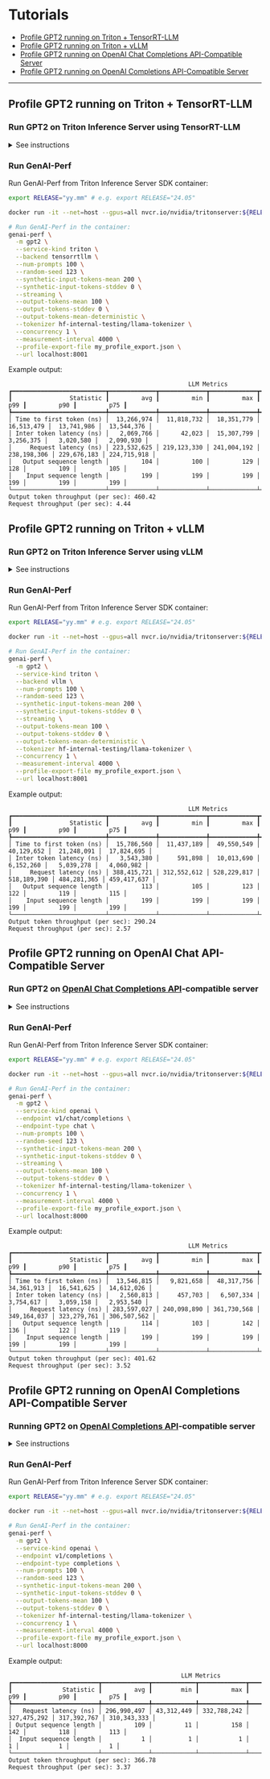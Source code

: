 <!--
Copyright (c) 2024, NVIDIA CORPORATION & AFFILIATES. All rights reserved.

Redistribution and use in source and binary forms, with or without
modification, are permitted provided that the following conditions
are met:
 * Redistributions of source code must retain the above copyright
   notice, this list of conditions and the following disclaimer.
 * Redistributions in binary form must reproduce the above copyright
   notice, this list of conditions and the following disclaimer in the
   documentation and/or other materials provided with the distribution.
 * Neither the name of NVIDIA CORPORATION nor the names of its
   contributors may be used to endorse or promote products derived
   from this software without specific prior written permission.

THIS SOFTWARE IS PROVIDED BY THE COPYRIGHT HOLDERS ``AS IS'' AND ANY
EXPRESS OR IMPLIED WARRANTIES, INCLUDING, BUT NOT LIMITED TO, THE
IMPLIED WARRANTIES OF MERCHANTABILITY AND FITNESS FOR A PARTICULAR
PURPOSE ARE DISCLAIMED.  IN NO EVENT SHALL THE COPYRIGHT OWNER OR
CONTRIBUTORS BE LIABLE FOR ANY DIRECT, INDIRECT, INCIDENTAL, SPECIAL,
EXEMPLARY, OR CONSEQUENTIAL DAMAGES (INCLUDING, BUT NOT LIMITED TO,
PROCUREMENT OF SUBSTITUTE GOODS OR SERVICES; LOSS OF USE, DATA, OR
PROFITS; OR BUSINESS INTERRUPTION) HOWEVER CAUSED AND ON ANY THEORY
OF LIABILITY, WHETHER IN CONTRACT, STRICT LIABILITY, OR TORT
(INCLUDING NEGLIGENCE OR OTHERWISE) ARISING IN ANY WAY OUT OF THE USE
OF THIS SOFTWARE, EVEN IF ADVISED OF THE POSSIBILITY OF SUCH DAMAGE.
-->

# Tutorials

- [Profile GPT2 running on Triton + TensorRT-LLM](#tensorrt-llm)
- [Profile GPT2 running on Triton + vLLM](#triton-vllm)
- [Profile GPT2 running on OpenAI Chat Completions API-Compatible Server](#openai-chat)
- [Profile GPT2 running on OpenAI Completions API-Compatible Server](#openai-completions)

---

## Profile GPT2 running on Triton + TensorRT-LLM <a id="tensorrt-llm"></a>

### Run GPT2 on Triton Inference Server using TensorRT-LLM

<details>
<summary>See instructions</summary>

Run Triton Inference Server with TensorRT-LLM backend container:

```bash
export RELEASE="yy.mm" # e.g. export RELEASE="24.05"

docker run -it --net=host --gpus=all --shm-size=2g --ulimit memlock=-1 --ulimit stack=67108864 nvcr.io/nvidia/tritonserver:${RELEASE}-trtllm-python-py3

# Install Triton CLI (~5 min):
pip install "git+https://github.com/triton-inference-server/triton_cli@0.0.8"

# Download model:
triton import -m gpt2 --backend tensorrtllm

# Run server:
triton start
```

</details>

### Run GenAI-Perf

Run GenAI-Perf from Triton Inference Server SDK container:

```bash
export RELEASE="yy.mm" # e.g. export RELEASE="24.05"

docker run -it --net=host --gpus=all nvcr.io/nvidia/tritonserver:${RELEASE}-py3-sdk

# Run GenAI-Perf in the container:
genai-perf \
  -m gpt2 \
  --service-kind triton \
  --backend tensorrtllm \
  --num-prompts 100 \
  --random-seed 123 \
  --synthetic-input-tokens-mean 200 \
  --synthetic-input-tokens-stddev 0 \
  --streaming \
  --output-tokens-mean 100 \
  --output-tokens-stddev 0 \
  --output-tokens-mean-deterministic \
  --tokenizer hf-internal-testing/llama-tokenizer \
  --concurrency 1 \
  --measurement-interval 4000 \
  --profile-export-file my_profile_export.json \
  --url localhost:8001
```

Example output:

```
                                                  LLM Metrics
┏━━━━━━━━━━━━━━━━━━━━━━━━━━┳━━━━━━━━━━━━━┳━━━━━━━━━━━━━┳━━━━━━━━━━━━━┳━━━━━━━━━━━━━┳━━━━━━━━━━━━━┳━━━━━━━━━━━━━┓
┃                Statistic ┃         avg ┃         min ┃         max ┃         p99 ┃         p90 ┃         p75 ┃
┡━━━━━━━━━━━━━━━━━━━━━━━━━━╇━━━━━━━━━━━━━╇━━━━━━━━━━━━━╇━━━━━━━━━━━━━╇━━━━━━━━━━━━━╇━━━━━━━━━━━━━╇━━━━━━━━━━━━━┩
│ Time to first token (ns) │  13,266,974 │  11,818,732 │  18,351,779 │  16,513,479 │  13,741,986 │  13,544,376 │
│ Inter token latency (ns) │   2,069,766 │      42,023 │  15,307,799 │   3,256,375 │   3,020,580 │   2,090,930 │
│     Request latency (ns) │ 223,532,625 │ 219,123,330 │ 241,004,192 │ 238,198,306 │ 229,676,183 │ 224,715,918 │
│   Output sequence length │         104 │         100 │         129 │         128 │         109 │         105 │
│    Input sequence length │         199 │         199 │         199 │         199 │         199 │         199 │
└──────────────────────────┴─────────────┴─────────────┴─────────────┴─────────────┴─────────────┴─────────────┘
Output token throughput (per sec): 460.42
Request throughput (per sec): 4.44
```

## Profile GPT2 running on Triton + vLLM <a id="triton-vllm"></a>

### Run GPT2 on Triton Inference Server using vLLM

<details>
<summary>See instructions</summary>

Run Triton Inference Server with vLLM backend container:

```bash
export RELEASE="yy.mm" # e.g. export RELEASE="24.05"

docker run -it --net=host --gpus=all --shm-size=2g --ulimit memlock=-1 --ulimit stack=67108864 nvcr.io/nvidia/tritonserver:${RELEASE}-vllm-python-py3

# Install Triton CLI (~5 min):
pip install "git+https://github.com/triton-inference-server/triton_cli@0.0.8"

# Download model:
triton import -m gpt2 --backend vllm

echo 'update model.json by using jq: '

jq '.gpu_memory_utilization = 0.5' /root/models/gpt2/1/model.json > /root/models/gpt2/1/model.tmp.json && mv /root/models/gpt2/1/model.tmp.json /root/models/gpt2/1/model.json

echo 'after jq command: '

cat /root/models/gpt2/1/model.json

# Run server:
triton start
```

</details>

### Run GenAI-Perf

Run GenAI-Perf from Triton Inference Server SDK container:

```bash
export RELEASE="yy.mm" # e.g. export RELEASE="24.05"

docker run -it --net=host --gpus=all nvcr.io/nvidia/tritonserver:${RELEASE}-py3-sdk

# Run GenAI-Perf in the container:
genai-perf \
  -m gpt2 \
  --service-kind triton \
  --backend vllm \
  --num-prompts 100 \
  --random-seed 123 \
  --synthetic-input-tokens-mean 200 \
  --synthetic-input-tokens-stddev 0 \
  --streaming \
  --output-tokens-mean 100 \
  --output-tokens-stddev 0 \
  --output-tokens-mean-deterministic \
  --tokenizer hf-internal-testing/llama-tokenizer \
  --concurrency 1 \
  --measurement-interval 4000 \
  --profile-export-file my_profile_export.json \
  --url localhost:8001
```

Example output:

```
                                                  LLM Metrics
┏━━━━━━━━━━━━━━━━━━━━━━━━━━┳━━━━━━━━━━━━━┳━━━━━━━━━━━━━┳━━━━━━━━━━━━━┳━━━━━━━━━━━━━┳━━━━━━━━━━━━━┳━━━━━━━━━━━━━┓
┃                Statistic ┃         avg ┃         min ┃         max ┃         p99 ┃         p90 ┃         p75 ┃
┡━━━━━━━━━━━━━━━━━━━━━━━━━━╇━━━━━━━━━━━━━╇━━━━━━━━━━━━━╇━━━━━━━━━━━━━╇━━━━━━━━━━━━━╇━━━━━━━━━━━━━╇━━━━━━━━━━━━━┩
│ Time to first token (ns) │  15,786,560 │  11,437,189 │  49,550,549 │  40,129,652 │  21,248,091 │  17,824,695 │
│ Inter token latency (ns) │   3,543,380 │     591,898 │  10,013,690 │   6,152,260 │   5,039,278 │   4,060,982 │
│     Request latency (ns) │ 388,415,721 │ 312,552,612 │ 528,229,817 │ 518,189,390 │ 484,281,365 │ 459,417,637 │
│   Output sequence length │         113 │         105 │         123 │         122 │         119 │         115 │
│    Input sequence length │         199 │         199 │         199 │         199 │         199 │         199 │
└──────────────────────────┴─────────────┴─────────────┴─────────────┴─────────────┴─────────────┴─────────────┘
Output token throughput (per sec): 290.24
Request throughput (per sec): 2.57
```

## Profile GPT2 running on OpenAI Chat API-Compatible Server <a id="openai-chat"></a>

### Run GPT2 on [OpenAI Chat Completions API](https://platform.openai.com/docs/api-reference/chat)-compatible server

<details>
<summary>See instructions</summary>

Run the vLLM inference server:

```bash
docker run -it --net=host --gpus=all vllm/vllm-openai:latest --model gpt2 --dtype float16 --max-model-len 1024
```

</details>

### Run GenAI-Perf

Run GenAI-Perf from Triton Inference Server SDK container:

```bash
export RELEASE="yy.mm" # e.g. export RELEASE="24.05"

docker run -it --net=host --gpus=all nvcr.io/nvidia/tritonserver:${RELEASE}-py3-sdk

# Run GenAI-Perf in the container:
genai-perf \
  -m gpt2 \
  --service-kind openai \
  --endpoint v1/chat/completions \
  --endpoint-type chat \
  --num-prompts 100 \
  --random-seed 123 \
  --synthetic-input-tokens-mean 200 \
  --synthetic-input-tokens-stddev 0 \
  --streaming \
  --output-tokens-mean 100 \
  --output-tokens-stddev 0 \
  --tokenizer hf-internal-testing/llama-tokenizer \
  --concurrency 1 \
  --measurement-interval 4000 \
  --profile-export-file my_profile_export.json \
  --url localhost:8000
```

Example output:

```
                                                  LLM Metrics
┏━━━━━━━━━━━━━━━━━━━━━━━━━━┳━━━━━━━━━━━━━┳━━━━━━━━━━━━━┳━━━━━━━━━━━━━┳━━━━━━━━━━━━━┳━━━━━━━━━━━━━┳━━━━━━━━━━━━━┓
┃                Statistic ┃         avg ┃         min ┃         max ┃         p99 ┃         p90 ┃         p75 ┃
┡━━━━━━━━━━━━━━━━━━━━━━━━━━╇━━━━━━━━━━━━━╇━━━━━━━━━━━━━╇━━━━━━━━━━━━━╇━━━━━━━━━━━━━╇━━━━━━━━━━━━━╇━━━━━━━━━━━━━┩
│ Time to first token (ns) │  13,546,815 │   9,821,658 │  48,317,756 │  34,361,913 │  16,541,625 │  14,612,026 │
│ Inter token latency (ns) │   2,560,813 │     457,703 │   6,507,334 │   3,754,617 │   3,059,158 │   2,953,540 │
│     Request latency (ns) │ 283,597,027 │ 240,098,890 │ 361,730,568 │ 349,164,037 │ 323,279,761 │ 306,507,562 │
│   Output sequence length │         114 │         103 │         142 │         136 │         122 │         119 │
│    Input sequence length │         199 │         199 │         199 │         199 │         199 │         199 │
└──────────────────────────┴─────────────┴─────────────┴─────────────┴─────────────┴─────────────┴─────────────┘
Output token throughput (per sec): 401.62
Request throughput (per sec): 3.52
```

## Profile GPT2 running on OpenAI Completions API-Compatible Server <a id="openai-completions"></a>

### Running GPT2 on [OpenAI Completions API](https://platform.openai.com/docs/api-reference/completions)-compatible server

<details>
<summary>See instructions</summary>

Run the vLLM inference server:

```bash
docker run -it --net=host --gpus=all vllm/vllm-openai:latest --model gpt2 --dtype float16 --max-model-len 1024
```

</details>

### Run GenAI-Perf

Run GenAI-Perf from Triton Inference Server SDK container:

```bash
export RELEASE="yy.mm" # e.g. export RELEASE="24.05"

docker run -it --net=host --gpus=all nvcr.io/nvidia/tritonserver:${RELEASE}-py3-sdk

# Run GenAI-Perf in the container:
genai-perf \
  -m gpt2 \
  --service-kind openai \
  --endpoint v1/completions \
  --endpoint-type completions \
  --num-prompts 100 \
  --random-seed 123 \
  --synthetic-input-tokens-mean 200 \
  --synthetic-input-tokens-stddev 0 \
  --output-tokens-mean 100 \
  --output-tokens-stddev 0 \
  --tokenizer hf-internal-testing/llama-tokenizer \
  --concurrency 1 \
  --measurement-interval 4000 \
  --profile-export-file my_profile_export.json \
  --url localhost:8000
```

Example output:

```
                                                LLM Metrics
┏━━━━━━━━━━━━━━━━━━━━━━━━┳━━━━━━━━━━━━━┳━━━━━━━━━━━━┳━━━━━━━━━━━━━┳━━━━━━━━━━━━━┳━━━━━━━━━━━━━┳━━━━━━━━━━━━━┓
┃              Statistic ┃         avg ┃        min ┃         max ┃         p99 ┃         p90 ┃         p75 ┃
┡━━━━━━━━━━━━━━━━━━━━━━━━╇━━━━━━━━━━━━━╇━━━━━━━━━━━━╇━━━━━━━━━━━━━╇━━━━━━━━━━━━━╇━━━━━━━━━━━━━╇━━━━━━━━━━━━━┩
│   Request latency (ns) │ 296,990,497 │ 43,312,449 │ 332,788,242 │ 327,475,292 │ 317,392,767 │ 310,343,333 │
│ Output sequence length │         109 │         11 │         158 │         142 │         118 │         113 │
│  Input sequence length │           1 │          1 │           1 │           1 │           1 │           1 │
└────────────────────────┴─────────────┴────────────┴─────────────┴─────────────┴─────────────┴─────────────┘
Output token throughput (per sec): 366.78
Request throughput (per sec): 3.37
```
